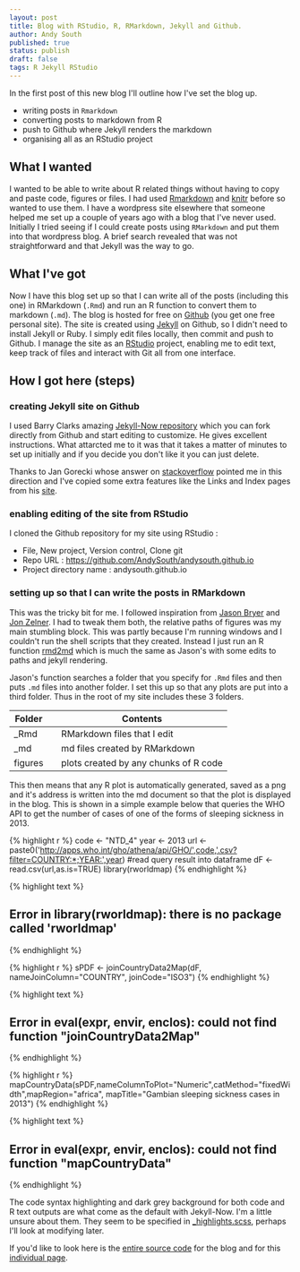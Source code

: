 ```yaml
---
layout: post
title: Blog with RStudio, R, RMarkdown, Jekyll and Github.
author: Andy South
published: true
status: publish
draft: false
tags: R Jekyll RStudio
---
```

 
In the first post of this new blog I'll outline how I've set the blog up. 
 
* writing posts in `Rmarkdown`
* converting posts to markdown from R
* push to Github where Jekyll renders the markdown
* organising all as an RStudio project 
 
## What I wanted
I wanted to be able to write about R related things without having to copy and paste code, figures or files. I had used [Rmarkdown](http://rmarkdown.rstudio.com/) and [knitr](http://yihui.name/knitr/) before so wanted to use them. I have a wordpress site elsewhere that someone helped me set up a couple of years ago with a blog that I've never used. Initially I tried seeing if I could create posts using `RMarkdown` and put them into that wordpress blog. A brief search revealed that was not straightforward and that Jekyll was the way to go.  
 
## What I've got
Now I have this blog set up so that I can write all of the posts (including this one) in RMarkdown (`.Rmd`) and run an R function to convert them to markdown (`.md`). The blog is hosted for free on [Github](https://github.com/) (you get one free personal site). The site is created using [Jekyll](http://jekyllrb.com/) on Github, so I didn't need to install Jekyll or Ruby. I simply edit files locally, then commit and push to Github. I manage the site as an [RStudio](http://www.rstudio.com/products/RStudio) project, enabling me to edit text, keep track of files and interact with Git all from one interface.  
 
## How I got here (steps)
 
### creating Jekyll site on Github
I used Barry Clarks amazing [Jekyll-Now repository](https://github.com/barryclark/jekyll-now) which you can fork directly from Github and start editing to customize. He gives excellent instructions. What attarcted me to it was that it takes a matter of minutes to set up initially and if you decide you don't like it you can just delete.  
 
Thanks to Jan Gorecki whose answer on [stackoverflow](http://stackoverflow.com/a/26703757/1718356) pointed me in this direction and I've copied some extra features like the Links and Index pages from his [site](https://github.com/jangorecki/jangorecki.github.io).  
 
### enabling editing of the site from RStudio
I cloned the Github repository for my site using RStudio :
 
* File, New project, Version control, Clone git
* Repo URL : https://github.com/AndySouth/andysouth.github.io
* Project directory name : andysouth.github.io
 
 
### setting up so that I can write the posts in RMarkdown
This was the tricky bit for me. I followed inspiration from [Jason Bryer](http://jason.bryer.org/posts/2012-12-10/Markdown_Jekyll_R_for_Blogging.html) and [Jon Zelner](http://www.jonzelner.net/jekyll/knitr/r/2014/07/02/autogen-knitr/). I had to tweak them both, the relative paths of figures was my main stumbling block. This was partly because I'm running windows and I couldn't run the shell scripts that they created. Instead I just run an R function [rmd2md](https://github.com/AndySouth/andysouth.github.io/blob/master/rmd2md.r) which is much the same as Jason's with some edits to paths and jekyll rendering. 
 
 
Jason's function searches a folder that you specify for `.Rmd` files and then puts `.md` files into another folder. I set this up so that any plots are put into a third folder. Thus in the root of my site includes these 3 folders.
 
| Folder |     | Contents |
| ------ | --- | --- |
| _Rmd   |  | RMarkdown files that I edit |
| _md    |  | md files created by RMarkdown |
| figures |  | plots created by any chunks of R code |
 
This then means that any R plot is automatically generated, saved as a png and it's address is written into the md document so that the plot is displayed in the blog. This is shown in a simple example below that queries the WHO API to get the number of cases of one of the forms of sleeping sickness in 2013.
 

{% highlight r %}
code <- "NTD_4"
year <- 2013
url <- paste0('http://apps.who.int/gho/athena/api/GHO/',code,'.csv?filter=COUNTRY:*;YEAR:',year)
#read query result into dataframe
dF <- read.csv(url,as.is=TRUE)
library(rworldmap)
{% endhighlight %}



{% highlight text %}
## Error in library(rworldmap): there is no package called 'rworldmap'
{% endhighlight %}



{% highlight r %}
sPDF <- joinCountryData2Map(dF, nameJoinColumn="COUNTRY", joinCode="ISO3")
{% endhighlight %}



{% highlight text %}
## Error in eval(expr, envir, enclos): could not find function "joinCountryData2Map"
{% endhighlight %}



{% highlight r %}
mapCountryData(sPDF,nameColumnToPlot="Numeric",catMethod="fixedWidth",mapRegion="africa", mapTitle="Gambian sleeping sickness cases in 2013")
{% endhighlight %}



{% highlight text %}
## Error in eval(expr, envir, enclos): could not find function "mapCountryData"
{% endhighlight %}
 
The code syntax highlighting and dark grey background for both code and R text outputs are what come as the default with Jekyll-Now. I'm a little unsure about them. They seem to be specified in [_highlights.scss](https://github.com/AndySouth/andysouth.github.io/blob/master/_scss/_highlights.scss), perhaps I'll look at modifying later.   
 
 
If you'd like to look here is the [entire source code](https://github.com/AndySouth/andysouth.github.io/) for the blog and for this [individual page](https://github.com/AndySouth/andysouth.github.io/blob/master/_rmd/2014-12-10-blog-setup.Rmd).  

